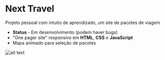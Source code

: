 # <h1>Next Travel</h1>
Projeto pessoal com intuito de aprendizado, um site de pacotes de viagem


- **Status** - Em desenvolvimento (podem haver bugs)     
- "One pager site" responsivo em **HTML**, **CSS** e **JavaScript**
- Mapa animado para seleção de pacotes

![alt text](https://serving.photos.photobox.com/2618515517edc140aaadc44f15f8b81ebe99decb1231d37b8923a2e67ee52fcb19a83662.jpg)







